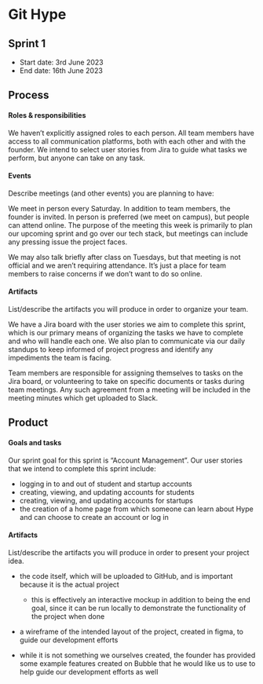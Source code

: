 # Git Hype

## Sprint 1

 * Start date: 3rd June 2023
 * End date: 16th June 2023

## Process

#### Roles & responsibilities

We haven’t explicitly assigned roles to each person. All team members have access to all communication platforms, both with each other and with the founder. We intend to select user stories from Jira to guide what tasks we perform, but anyone can take on any task.

#### Events

Describe meetings (and other events) you are planning to have:

We meet in person every Saturday. In addition to team members, the founder is invited. In person is preferred (we meet on campus), but people can attend online. The purpose of the meeting this week is primarily to plan our upcoming sprint and go over our tech stack, but meetings can include any pressing issue the project faces.

We may also talk briefly after class on Tuesdays, but that meeting is not official and we aren’t requiring attendance. It’s just a place for team members to raise concerns if we don’t want to do so online.

#### Artifacts

List/describe the artifacts you will produce in order to organize your team.       

We have a Jira board with the user stories we aim to complete this sprint, which is our primary means of organizing the tasks we have to complete and who will handle each one. We also plan to communicate via our daily standups to keep informed of project progress and identify any impediments the team is facing.

Team members are responsible for assigning themselves to tasks on the Jira board, or volunteering to take on specific documents or tasks during team meetings. Any such agreement from a meeting will be included in the meeting minutes which get uploaded to Slack.


## Product

#### Goals and tasks

Our sprint goal for this sprint is “Account Management”. Our user stories that we intend to complete this sprint include:

* logging in to and out of student and startup accounts
* creating, viewing, and updating accounts for students
* creating, viewing, and updating accounts for startups
* the creation of a home page from which someone can learn about Hype and can choose to create an account or log in

#### Artifacts

List/describe the artifacts you will produce in order to present your project idea.

* the code itself, which will be uploaded to GitHub, and is important because it is the actual project
    * this is effectively an interactive mockup in addition to being the end goal, since it can be run locally to demonstrate the functionality of the project when done
* a wireframe of the intended layout of the project, created in figma, to guide our development efforts

* while it is not something we ourselves created, the founder has provided some example features created on Bubble that he would like us to use to help guide our development efforts as well
